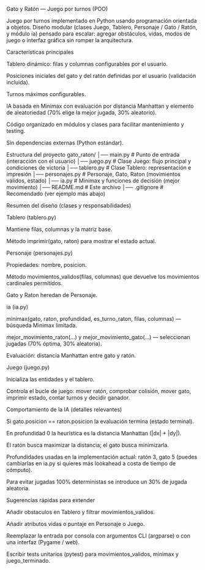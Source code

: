 Gato y Ratón — Juego por turnos (POO)

Juego por turnos implementado en Python usando programación orientada a objetos. Diseño modular (clases Juego, Tablero, Personaje / Gato / Ratón, y módulo ia) pensado para escalar: agregar obstáculos, vidas, modos de juego o interfaz gráfica sin romper la arquitectura.

Características principales

Tablero dinámico: filas y columnas configurables por el usuario.

Posiciones iniciales del gato y del ratón definidas por el usuario (validación incluida).

Turnos máximos configurables.

IA basada en Minimax con evaluación por distancia Manhattan y elemento de aleatoriedad (70% elige la mejor jugada, 30% aleatorio).

Código organizado en módulos y clases para facilitar mantenimiento y testing.

Sin dependencias externas (Python estándar).

Estructura del proyecto
gato_raton/
│── main.py           # Punto de entrada (interacción con el usuario)
│── juego.py          # Clase Juego: flujo principal y condiciones de victoria
│── tablero.py        # Clase Tablero: representación e impresión
│── personajes.py     # Personaje, Gato, Raton (movimientos válidos, estado)
│── ia.py             # Minimax y funciones de decisión (mejor movimiento)
│── README.md         # Este archivo
│── .gitignore        # Recomendado (ver ejemplo más abajo)

Resumen del diseño (clases y responsabilidades)

Tablero (tablero.py)

Mantiene filas, columnas y la matriz base.

Método imprimir(gato, raton) para mostrar el estado actual.

Personaje (personajes.py)

Propiedades: nombre, posicion.

Método movimientos_validos(filas, columnas) que devuelve los movimientos cardinales permitidos.

Gato y Raton heredan de Personaje.

ia (ia.py)

minimax(gato, raton, profundidad, es_turno_raton, filas, columnas) — búsqueda Minimax limitada.

mejor_movimiento_raton(...) y mejor_movimiento_gato(...) — seleccionan jugadas (70% óptima, 30% aleatoria).

Evaluación: distancia Manhattan entre gato y ratón.

Juego (juego.py)

Inicializa las entidades y el tablero.

Controla el bucle de juego: mover ratón, comprobar colisión, mover gato, imprimir estado, contar turnos y decidir ganador.

Comportamiento de la IA (detalles relevantes)

Si gato.posicion == raton.posicion la evaluación termina (estado terminal).

En profundidad 0 la heurística es la distancia Manhattan (|dx| + |dy|).

El ratón busca maximizar la distancia; el gato busca minimizarla.

Profundidades usadas en la implementación actual: ratón 3, gato 5 (puedes cambiarlas en ia.py si quieres más lookahead a costa de tiempo de cómputo).

Para evitar jugadas 100% deterministas se introduce un 30% de jugada aleatoria.

Sugerencias rápidas para extender

Añadir obstaculos en Tablero y filtrar movimientos_validos.

Añadir atributos vidas o puntaje en Personaje o Juego.

Reemplazar la entrada por consola con argumentos CLI (argparse) o con una interfaz (Pygame / web).

Escribir tests unitarios (pytest) para movimientos_validos, minimax y juego_terminado.
